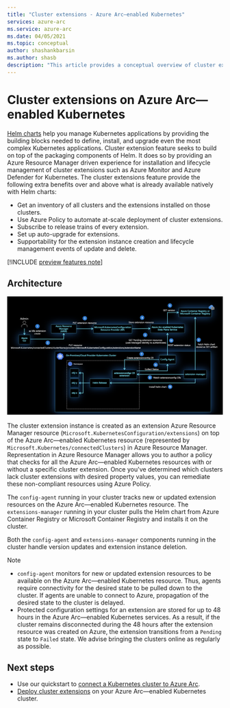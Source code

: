 ```yaml
---
title: "Cluster extensions - Azure Arc—enabled Kubernetes"
services: azure-arc
ms.service: azure-arc
ms.date: 04/05/2021
ms.topic: conceptual
author: shashankbarsin
ms.author: shasb
description: "This article provides a conceptual overview of cluster extensions capability of Azure Arc—enabled Kubernetes"
---
```


# Cluster extensions on Azure Arc—enabled Kubernetes

[Helm charts](https://helm.sh/) help you manage Kubernetes applications by providing the building blocks needed to define, install, and upgrade even the most complex Kubernetes applications. Cluster extension feature seeks to build on top of the packaging components of Helm. It does so by providing an Azure Resource Manager driven experience for installation and lifecycle management of cluster extensions such as Azure Monitor and Azure Defender for Kubernetes. The cluster extensions feature provide the following extra benefits over and above what is already available natively with Helm charts:

- Get an inventory of all clusters and the extensions installed on those clusters.
- Use Azure Policy to automate at-scale deployment of cluster extensions.
- Subscribe to release trains of every extension.
- Set up auto-upgrade for extensions.
- Supportability for the extension instance creation and lifecycle management events of update and delete.

[!INCLUDE [preview features note](./includes/preview/preview-callout.md)]

## Architecture

[ ![Cluster extensions architecture](./media/conceptual-extensions.png) ](./media/conceptual-extensions.png#lightbox)

The cluster extension instance is created as an extension Azure Resource Manager resource (`Microsoft.KubernetesConfiguration/extensions`) on top of the Azure Arc—enabled Kubernetes resource (represented by `Microsoft.Kubernetes/connectedClusters`) in Azure Resource Manager. Representation in Azure Resource Manager allows you to author a policy that checks for all the Azure Arc—enabled Kubernetes resources with or without a specific cluster extension. Once you've determined which clusters lack cluster extensions with desired property values, you can remediate these non-compliant resources using Azure Policy.

The `config-agent` running in your cluster tracks new or updated extension resources on the Azure Arc—enabled Kubernetes resource. The `extensions-manager` running in your cluster pulls the Helm chart from Azure Container Registry or Microsoft Container Registry and installs it on the cluster. 

Both the `config-agent` and `extensions-manager` components running in the cluster handle version updates and extension instance deletion.

> [!NOTE]
> * `config-agent` monitors for new or updated extension resources to be available on the Azure Arc—enabled Kubernetes resource. Thus, agents require connectivity for the desired state to be pulled down to the cluster. If agents are unable to connect to Azure, propagation of the desired state to the cluster is delayed.
> * Protected configuration settings for an extension are stored for up to 48 hours in the Azure Arc—enabled Kubernetes services. As a result, if the cluster remains disconnected during the 48 hours after the extension resource was created on Azure, the extension transitions from a `Pending` state to `Failed` state. We advise bringing the clusters online as regularly as possible.

## Next steps

* Use our quickstart to [connect a Kubernetes cluster to Azure Arc](./quickstart-connect-cluster.md).
* [Deploy cluster extensions](./extensions.md) on your Azure Arc—enabled Kubernetes cluster.
